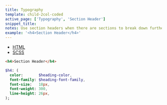 ```yaml
---
title: Typography
template: child-2col-coded
active_page: ['Typography', 'Section Header']
snippet_title:
notes: Use section headers when there are sections to break down further within each subtitle.
example: '<h4>Section Header</h4>'
---
```


* [HTML](0)
* [SCSS](1)

```html
<h4>Section Header</h4>
```
```sass
$h4: (
  color:       $heading-color,
  font-family: $heading-font-family,
  font-size:   18px,
  font-weight: 300,
  line-height: 26px,
);
```
